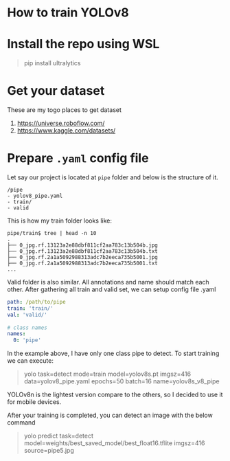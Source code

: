 # How to train YOLOv8

# Install the repo using WSL
> pip install ultralytics

# Get your dataset

These are my togo places to get dataset
1. https://universe.roboflow.com/
2. https://www.kaggle.com/datasets/

# Prepare `.yaml` config file

Let say our project is located at `pipe` folder and below is the structure of it.

```
/pipe
- yolov8_pipe.yaml
- train/
- valid
```

This is how my train folder looks like:

```
pipe/train$ tree | head -n 10
.
├── 0_jpg.rf.13123a2e88dbf811cf2aa783c13b504b.jpg
├── 0_jpg.rf.13123a2e88dbf811cf2aa783c13b504b.txt
├── 0_jpg.rf.2a1a5092988313adc7b2eeca735b5001.jpg
├── 0_jpg.rf.2a1a5092988313adc7b2eeca735b5001.txt
...
```
Valid folder is also similar. All annotations and name should match each other. After gathering all train and valid set, we can setup config file .yaml


```yaml
path: /path/to/pipe
train: 'train/'
val: 'valid/'
 
# class names
names: 
  0: 'pipe'
```
In the example above, I have only one class pipe to detect. To start training we can execute: 
> yolo task=detect mode=train model=yolov8s.pt imgsz=416 data=yolov8_pipe.yaml epochs=50 batch=16 name=yolov8s_v8_pipe

YOLOv8n is the lightest version compare to the others, so I decided to use it for mobile devices.

After your training is completed, you can detect an image with the below command
> yolo predict task=detect model=weights/best_saved_model/best_float16.tflite imgsz=416 source=pipe5.jpg

